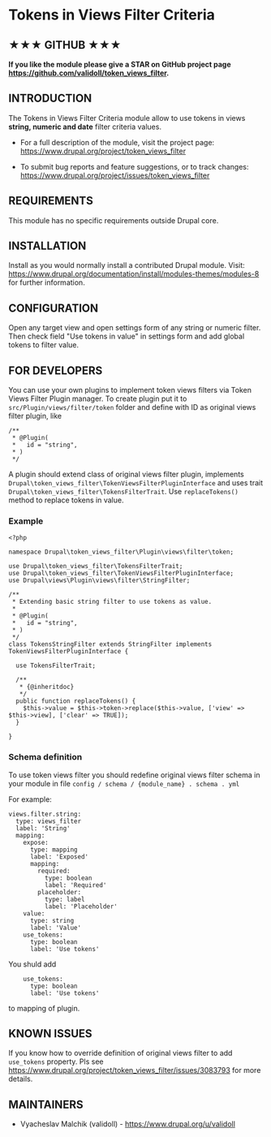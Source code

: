 # Tokens in Views Filter Criteria

## ★★★ GITHUB ★★★

**If you like the module please give a STAR on 
GitHub project page https://github.com/validoll/token_views_filter.**

## INTRODUCTION
The Tokens in Views Filter Criteria module allow to use tokens in views
**string, numeric and date** filter criteria values.

 * For a full description of the module, visit the project page:
   https://www.drupal.org/project/token_views_filter

 * To submit bug reports and feature suggestions, or to track changes:
   https://www.drupal.org/project/issues/token_views_filter

## REQUIREMENTS
This module has no specific requirements outside Drupal core.

## INSTALLATION
Install as you would normally install a contributed Drupal module. Visit:
https://www.drupal.org/documentation/install/modules-themes/modules-8
for further information.

## CONFIGURATION
Open any target view and open settings form of any string or numeric filter.
Then check field "Use tokens in value" in settings form and add global tokens 
to filter value.

## FOR DEVELOPERS
You can use your own plugins to implement token views filters via Token Views 
Filter Plugin manager.
To create plugin put it to `src/Plugin/views/filter/token` folder and define 
with ID as original views filter plugin, like

```
/**
 * @Plugin(
 *   id = "string",
 * )
 */
```

A plugin should extend class of original views filter plugin, implements 
`Drupal\token_views_filter\TokenViewsFilterPluginInterface` and uses trait 
`Drupal\token_views_filter\TokensFilterTrait`.
Use `replaceTokens()` method to replace tokens in value.

### Example

```
<?php

namespace Drupal\token_views_filter\Plugin\views\filter\token;

use Drupal\token_views_filter\TokensFilterTrait;
use Drupal\token_views_filter\TokenViewsFilterPluginInterface;
use Drupal\views\Plugin\views\filter\StringFilter;

/**
 * Extending basic string filter to use tokens as value.
 *
 * @Plugin(
 *   id = "string",
 * )
 */
class TokensStringFilter extends StringFilter implements TokenViewsFilterPluginInterface {

  use TokensFilterTrait;

  /**
   * {@inheritdoc}
   */
  public function replaceTokens() {
    $this->value = $this->token->replace($this->value, ['view' => $this->view], ['clear' => TRUE]);
  }

}
```

### Schema definition

To use token views filter you should redefine original views filter schema 
in your module in file `config / schema / {module_name} . schema . yml`

For example:

```
views.filter.string:
  type: views_filter
  label: 'String'
  mapping:
    expose:
      type: mapping
      label: 'Exposed'
      mapping:
        required:
          type: boolean
          label: 'Required'
        placeholder:
          type: label
          label: 'Placeholder'
    value:
      type: string
      label: 'Value'
    use_tokens:
      type: boolean
      label: 'Use tokens'
```

You shuld add 

```
    use_tokens:
      type: boolean
      label: 'Use tokens'
```

to mapping of plugin.

## KNOWN ISSUES

If you know how to override definition of original views filter 
to add `use_tokens` property. Pls see
https://www.drupal.org/project/token_views_filter/issues/3083793
for more details.

## MAINTAINERS

 * Vyacheslav Malchik (validoll) - https://www.drupal.org/u/validoll
